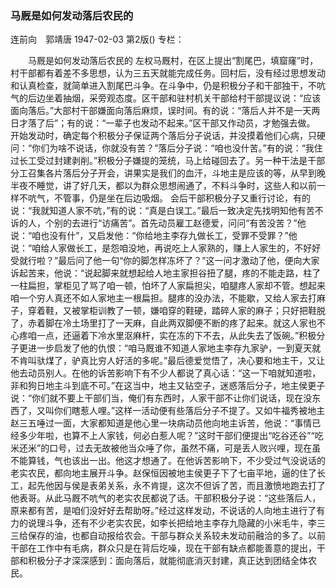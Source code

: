 ### 马厩是如何发动落后农民的
连前向　郭靖唐
1947-02-03
第2版()
专栏：

　　马厩是如何发动落后农民的
    左权马厩村，在区上提出“割尾巴，填窟窿”时，村干部都有着差不多思想，认为三五天就能完成任务。回村后，没有经过思想发动和认真检查，就简单进入割尾巴斗争。在斗争中，仍是积极分子和干部独干，不吭气的后边坐着抽烟，采旁观态度。区干部和驻村机关干部给村干部提议说：“应该面向落后。”大部村干部嫌面向落后麻烦，误时间。有的说：“落后人并不是一天两日才落了后”；有的说：“一辈子也发动不起来。”区干部又作动员，才勉强去做。
    开始发动时，确定每个积极分子保证两个落后分子说话，并没摸着他们心病，只硬问：“你们为啥不说话，你就没有苦？”落后分子说：“咱也没什苦。”有的说：“我住过长工受过封建剥削。”积极分子嫌提的笼统，马上给碰回去了。另一种干法是干部分工召集各片落后分子开会，讲果实是我们的血汗，斗地主是应该的等，从早到晚半夜不睡觉，讲了好几天，都以为群众思想闹通了，不料斗争时，这些人和以前一样不吭气，不管事，仍是坐在后边吸烟。
    会后干部积极分子又重行讨论，有的说：“我就知道人家不吭，”有的说：“真是白误工。”最后一致决定先找明知他有苦不诉的人，个别的去进行“访痛苦”。首先动员雇工赵德爱，问问“有苦没苦？”他说：“咱也没有什”，又启发他：“你给地主李存九做长工，受罪不受罪？”他说：“咱给人家做长工，是怨咱没地，再说吃上人家熟的，赚上人家生的，不好好受就行啦？”最后问了他一句“你的脚怎样冻坏了？”这一问才激动了他，便向大家诉起苦来，他说：“说起脚来就想起给人地主家担谷扭了腿，疼的不能走路，柱了一柱扁担，掌柜见了骂了咱一顿，怕坏了人家扁担尖，咱腿疼人家却不管。想起来咱一个穷人真还不如人家地主一根扁担。腿疼的没办法，不能歇，又给人家去打麻子，穿着鞋，又被掌柜训教了一顿，嫌咱穿的鞋硬，踏碎人家的麻子；只好把鞋脱了，赤着脚在冷土场里打了一天麻，自此两双脚便不断的疼了起来。就这人家也不心疼咱一点，还逼着下冷水里沤麻杆，实在冻的下不去，从此失去了饭碗。”积极分子更进一步启发了他的仇恨：“咱马厩谁不知道人家地主李存九家驴，一到夏天就不肯叫驮煤了，驴真比穷人好活的多呢。”最后德爱觉悟了，决心要和地主干，又让他去动员别人。在他的诉苦影响下有不少人都说了真心话：“这一下咱就知道啦，非和狗日地主斗到底不可。”在这当中，地主又钻空子，迷惑落后分子，地主侯更子说：“你们就不要上干部们当，俺们有东西时，人家干部不让你们说话，现在没东西了，又叫你们瞎惹人哩。”这样一活动便有些落后分子不提了。又如牛福秀被地主赵三五唾过一面，大家都知道是他心里一块病动员他向地主诉苦，他说：“事情已经多少年啦，也算不上人家钱，何必白惹人呢？”这时干部们便提出“吃谷还谷”“吃米还米”的口号，过去无故被他当众唾了你，虽然不痛，可是丢人败兴哩，现在虽不能算钱，气也该出一出。他这才想通了。在他诉苦影响下，不少受过气没说话的老实农民，都向地主展开斗争。赵保恒因被地主侯更子下了七亩平地，逼的住了长工，起先他因与侯是表弟关系，永不肯提，这次不但诉了苦，而且激愤地跑去打了他表哥。从此马厩不吭气的老实农民都说了话。干部积极分子说：“这些落后人，原来都有苦，是咱们没好好去帮助呀。”经过这样发动，不说话的人向地主进行了有力的说理斗争，还有不少老实农民，如李长把给地主李存九隐藏的小米毛牛，李三三给保存的油，也都自动报给农会。干部与群众关系较未发动前融洽的多了。以前干部在工作中有毛病，群众只是在背后圪噪，现在干部有缺点都能善意的提出，干部和积极分子才深深感到：面向落后，就能彻底消灭封建，真正达到团结全体农民。
